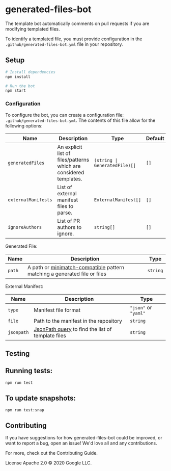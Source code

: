 # generated-files-bot

The template bot automatically comments on pull requests if you are modifying templated files.

To identify a templated file, you must provide configuration in the `.github/generated-files-bot.yml` file in your repository.

## Setup

```sh
# Install dependencies
npm install

# Run the bot
npm start
```

### Configuration

To configure the bot, you can create a configuration file:
`.github/generated-files-bot.yml`. The contents of this file allow for the following
options:

| Name                | Description                                                        | Type                          | Default |
| ------------------- | ------------------------------------------------------------------ | ----------------------------- | ------- |
| `generatedFiles`    | An explicit list of files/patterns which are considered templates. | `(string \| GeneratedFile)[]` | `[]`    |
| `externalManifests` | List of external manifest files to parse.                          | `ExternalManifest[]`          | `[]`    |
| `ignoreAuthors`     | List of PR authors to ignore.                                      | `string[]`                    | `[]`    |

Generated File:

| Name   | Description                                                                                                          | Type     |
| ------ | -------------------------------------------------------------------------------------------------------------------- | -------- |
| `path` | A path or [minimatch-compatible](https://www.npmjs.com/package/minimatch) pattern matching a generated file or files | `string` |

External Manifest:

| Name       | Description                                                                                  | Type                 |
| ---------- | -------------------------------------------------------------------------------------------- | -------------------- |
| `type`     | Manifest file format                                                                         | `"json"` or `"yaml"` |
| `file`     | Path to the manifest in the repository                                                       | `string`             |
| `jsonpath` | [JsonPath query](https://goessner.net/articles/JsonPath/) to find the list of template files | `string`             |

## Testing

## Running tests:

`npm run test`

## To update snapshots:

`npm run test:snap`

## Contributing

If you have suggestions for how generated-files-bot could be improved, or want to report a bug, open an issue! We'd love all and any contributions.

For more, check out the Contributing Guide.

License
Apache 2.0 © 2020 Google LLC.
